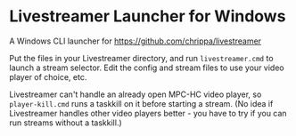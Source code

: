# Livestreamer Launcher for Windows

A Windows CLI launcher for https://github.com/chrippa/livestreamer

Put the files in your Livestreamer directory, and run `livestreamer.cmd` to launch a stream selector.
Edit the config and stream files to use your video player of choice, etc.

Livestreamer can't handle an already open MPC-HC video player, so `player-kill.cmd` runs a taskkill on it before starting a stream. (No idea if Livestreamer handles other video players better - you have to try if you can run streams without a taskkill.)
